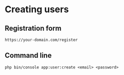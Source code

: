 # Creating users

## Registration form
```
https://your-domain.com/register
```

## Command line

```
php bin/console app:user:create <email> <password>
```